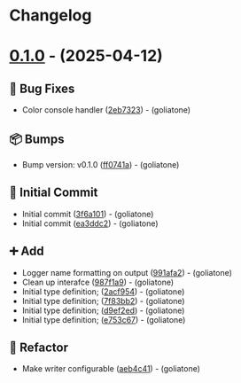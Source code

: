 # Changelog

# [0.1.0](https://github.com/goliatone/go-logger/tree/v0.1.0) - (2025-04-12)

## <!-- 1 -->🐛 Bug Fixes

- Color console handler ([2eb7323](https://github.com/goliatone/go-logger/commit/2eb7323484b5ded2cfca45666b74d79b519a24f0))  - (goliatone)

## <!-- 13 -->📦 Bumps

- Bump version: v0.1.0 ([ff0741a](https://github.com/goliatone/go-logger/commit/ff0741a4f6faec0091fd754a75dee83a37ce0481))  - (goliatone)

## <!-- 14 -->🎉 Initial Commit

- Initial commit ([3f6a101](https://github.com/goliatone/go-logger/commit/3f6a10105401aca515be665876d35164f3c9ac24))  - (goliatone)
- Initial commit ([ea3ddc2](https://github.com/goliatone/go-logger/commit/ea3ddc299f6fea99b7e481e0afe58b4bf609fab7))  - (goliatone)

## <!-- 16 -->➕ Add

- Logger name formatting on output ([991afa2](https://github.com/goliatone/go-logger/commit/991afa2bbeefbb1896b64bb3e7f20756eb04f924))  - (goliatone)
- Clean up interafce ([987f1a9](https://github.com/goliatone/go-logger/commit/987f1a9a669f7e83161bc340eb7eb394c1c6594f))  - (goliatone)
- Initial type definition; ([2acf954](https://github.com/goliatone/go-logger/commit/2acf9543d05c674ed21178ceda8b597d6d5e22a1))  - (goliatone)
- Initial type definition; ([7f83bb2](https://github.com/goliatone/go-logger/commit/7f83bb2e222785826a74ba2d321ffde56cbf0827))  - (goliatone)
- Initial type definition; ([d9ef2ed](https://github.com/goliatone/go-logger/commit/d9ef2edb050290fdeb90bbb6adbda437e6a63ad5))  - (goliatone)
- Initial type definition; ([e753c67](https://github.com/goliatone/go-logger/commit/e753c679200c2f07e7cae4ec3e10c3b5e57ef26b))  - (goliatone)

## <!-- 2 -->🚜 Refactor

- Make writer configurable ([aeb4c41](https://github.com/goliatone/go-logger/commit/aeb4c41528e9494284c8b50abf5a93f7c3199a10))  - (goliatone)

<!-- generated by git-cliff -->
